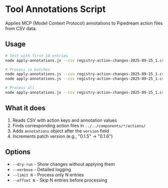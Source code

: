# Tool Annotations Script

Applies MCP (Model Context Protocol) annotations to Pipedream action files from CSV data.

## Usage

```bash
# Test with first 10 entries
node apply-annotations.js --csv registry-action-changes-2025-09-25_1.csv --limit 10 --dry-run

# Process in batches
node apply-annotations.js --csv registry-action-changes-2025-09-25_1.csv --offset 0 --limit 100
node apply-annotations.js --csv registry-action-changes-2025-09-25_1.csv --offset 100 --limit 100

# Process all
node apply-annotations.js --csv registry-action-changes-2025-09-25_1.csv
```

## What it does

1. Reads CSV with action keys and annotation values
2. Finds corresponding action files in `../../components/*/actions/`
3. Adds `annotations` object after the `version` field
4. Increments patch version (e.g., "0.1.5" → "0.1.6")

## Options

- `--dry-run` - Show changes without applying them
- `--verbose` - Detailed logging
- `--limit N` - Process only N entries
- `--offset N` - Skip N entries before processing